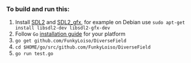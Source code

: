 ### To build and run this:
1. Install [SDL2](https://libsdl.org/download-2.0.php) and [SDL2_gfx](http://www.ferzkopp.net/wordpress/2016/01/02/sdl_gfx-sdl2_gfx/), for example on Debian use `sudo apt-get install libsdl2-dev libsdl2-gfx-dev`
2. Follow `Go` [installation guide](https://golang.org/doc/install) for your platform
3. `go get github.com/FunkyLoiso/DiverseField`
4. `cd $HOME/go/src/github.com/FunkyLoiso/DiverseField`
5. `go run test.go`
